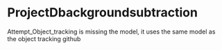 # ProjectDbackgroundsubtraction
Attempt_Object_tracking is missing the model, it uses the same model as the object tracking github
